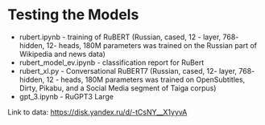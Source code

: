 # Testing the Models
- rubert.ipynb - training of RuBERT (Russian, cased, 12 - layer, 768- hidden, 12- heads, 180M parameters was trained on the Russian part of Wikipedia and news data)
- rubert_model_ev.ipynb - classification report for RuBert
- rubert_xl.py - Conversational RuBERT7 (Russian, cased, 12- layer, 768- hidden, 12 - heads, 180M parameters was trained on OpenSubtitles, Dirty, Pikabu, and a Social Media segment of Taiga corpus)
- gpt_3.ipynb - RuGPT3 Large


Link to data: https://disk.yandex.ru/d/-tCsNY__X1yyvA 

